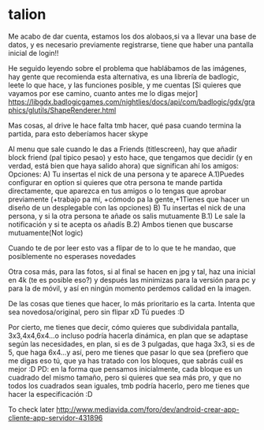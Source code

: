 # talion

Me acabo de dar cuenta, estamos los dos alobaos,si va a llevar una base de datos, y es necesario previamente registrarse, tiene que haber una pantalla inicial de login!!

He seguido leyendo sobre el problema que hablábamos de las imágenes, hay gente que recomienda esta alternativa, es una librería de badlogic, leete lo que hace, y las funciones posible, y me cuentas [Si quieres que vayamos por ese camino, cuanto antes me lo digas mejor]
https://libgdx.badlogicgames.com/nightlies/docs/api/com/badlogic/gdx/graphics/glutils/ShapeRenderer.html

Mas cosas, al drive le hace falta tmb hacer, qué pasa cuando termina la partida, para esto deberíamos hacer skype

Al menu que sale cuando le das a Friends (titlescreen), hay que añadir block friend (pal tipico pesao) y esto hace, que tengamos que decidir (y en verdad, está bien que haya salido ahora) que significan ahí los amigos:
      Opciones: 
            A) Tu insertas el nick de una persona y te aparece
              A.1)Puedes configurar en option si quieres que otra persona te mande partida directamente, que aparezca en tus amigos o lo tengas que aprobar previamente (+trabajo pa mí, +cómodo pa la gente,+1Tienes que hacer un diseño de un desplegable con las opciones)
            B) Tu insertas el nick de una persona, y si la otra persona te añade os salis mutuamente
              B.1) Le sale la notificación y si te acepta os añadís
              B.2) Ambos tienen que buscarse mutuamente(Not logic)
              
Cuando te de por leer esto vas a flipar de to lo que te he mandao, que posiblemente no esperases novedades

Otra cosa más, para las fotos, si al final se hacen en jpg y tal, haz una inicial en 4k (te es posible eso?) y después las minimizas para la versión para pc y para la de móvil, y así en ningún momento perdemos calidad en la imagen.

De las cosas que tienes que hacer, lo más prioritario es la carta. Intenta que sea novedosa/original, pero sin flipar xD Tú puedes :D

Por cierto, me tienes que decir, cómo quieres que subdividala pantalla, 3x3,4x4,6x4...o incluso podría hacerla dinámica, en plan que se adaptase según las necesidades, en plan, si es de 3 pulgadas, que haga 3x3, si es de 5, que haga 6x4...y así, pero me tienes que pasar lo que sea (prefiero que me digas eso tú, que ya has tratado con los bloques, que sabrás cuál es mejor :D
PD: en la forma que pensamos inicialmente, cada bloque es un cuadrado del mismo tamaño, pero si quieres que sea más pro, y que no todos los cuadrados sean iguales, tmb podría hacerlo, pero me tienes que hacer la especificación :D

To check later
http://www.mediavida.com/foro/dev/android-crear-app-cliente-app-servidor-431896
